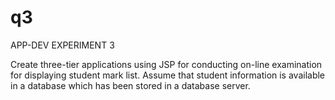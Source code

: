 # q3
APP-DEV EXPERIMENT 3

Create three-tier applications using JSP for conducting on-line examination for displaying student mark list.
Assume that student information is available in a database which has been stored in a database server.
